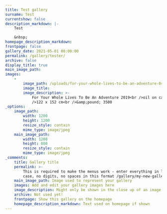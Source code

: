 ```yaml
---
title: Test gallery
surname: Test
currentshow: false
description_markdown: |-
    Test

    &nbsp;
homepage_description_markdown:
frontpage: false
gallery_date: 2021-05-01 00:00:00
permalink: /gallery/tester/
archive: false
display_title: true
main_image_path:
images:
    -
        image_path: /uploads/for-your-whole-lives-to-be-an-adventure-0426-med-1.jpg
        image_title:
        image_description: >-
            For Your Whole Lives To Be An Adventure 2019<br />oil on canvas<br
            />122 x 152 cm<br />&amp;pound; 3500
_options:
    image_path:
        width: 1200
        height: 1200
        resize_style: contain
        mime_type: image/jpeg
    main_image_path:
        width: 1200
        height: 800
        resize_style: contain
        mime_type: image/jpeg
_comments:
    title: Gallery title
    permalink: >-
        This is required to make the menus work - enter everything in lower
        case, no digits, no spaces in this format /gallery/my-new-gallery/
    main_image_path: Image used to represent your gallery
    images: Add and edit your gallery images here
    image_description: Might only be shown in the close up of an image
    archive: Not used yet!
    frontpage: Show this gallery on the homepage
    homepage_description_markdown: Text used on homepage if shown
---
```

